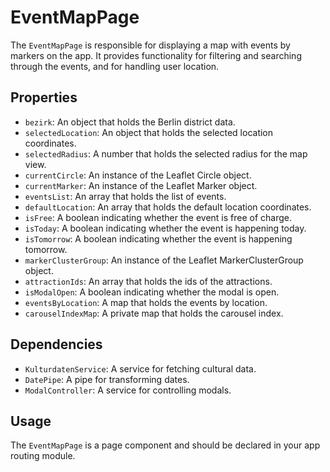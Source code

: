 # EventMapPage

The `EventMapPage` is responsible for displaying a map with events by markers on the app. It provides functionality for filtering and searching through the events, and for handling user location.

## Properties

- `bezirk`: An object that holds the Berlin district data.
- `selectedLocation`: An object that holds the selected location coordinates.
- `selectedRadius`: A number that holds the selected radius for the map view.
- `currentCircle`: An instance of the Leaflet Circle object.
- `currentMarker`: An instance of the Leaflet Marker object.
- `eventsList`: An array that holds the list of events.
- `defaultLocation`: An array that holds the default location coordinates.
- `isFree`: A boolean indicating whether the event is free of charge.
- `isToday`: A boolean indicating whether the event is happening today.
- `isTomorrow`: A boolean indicating whether the event is happening tomorrow.
- `markerClusterGroup`: An instance of the Leaflet MarkerClusterGroup object.
- `attractionIds`: An array that holds the ids of the attractions.
- `isModalOpen`: A boolean indicating whether the modal is open.
- `eventsByLocation`: A map that holds the events by location.
- `carouselIndexMap`: A private map that holds the carousel index.

## Dependencies

- `KulturdatenService`: A service for fetching cultural data.
- `DatePipe`: A pipe for transforming dates.
- `ModalController`: A service for controlling modals.

## Usage

The `EventMapPage` is a page component and should be declared in your app routing module.